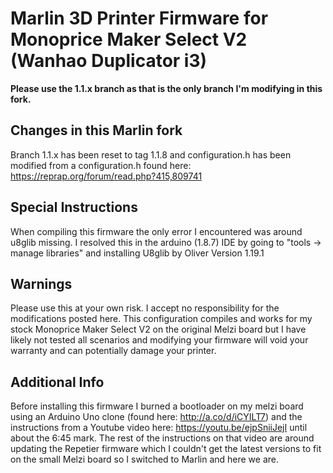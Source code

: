 # Marlin 3D Printer Firmware for Monoprice Maker Select V2 (Wanhao Duplicator i3)
**Please use the 1.1.x branch as that is the only branch I'm modifying in this fork.**
## Changes in this Marlin fork
Branch 1.1.x has been reset to tag 1.1.8 and configuration.h has been modified from a configuration.h found here: https://reprap.org/forum/read.php?415,809741
## Special Instructions
When compiling this firmware the only error I encountered was around u8glib missing. I resolved this in the arduino (1.8.7) IDE by going to "tools -> manage libraries" and installing U8glib by Oliver Version 1.19.1
## Warnings
Please use this at your own risk. I accept no responsibility for the modifications posted here. This configuration compiles and works for my stock Monoprice Maker Select V2 on the original Melzi board but I have likely not tested all scenarios and modifying your firmware will void your warranty and can potentially damage your printer.
## Additional Info
Before installing this firmware I burned a bootloader on my melzi board using an Arduino Uno clone (found here: http://a.co/d/iCYILT7) and the instructions from a Youtube video here: https://youtu.be/ejpSniiJejI until about the 6:45 mark. The rest of the instructions on that video are around updating the Repetier firmware which I couldn't get the latest versions to fit on the small Melzi board so I switched to Marlin and here we are.